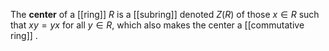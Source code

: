The **center** of a [[ring]] $R$ is a [[subring]] denoted $Z(R)$ of those $x \in R$ such that $xy=yx$ for all $y \in R$, which also makes the center a [[commutative ring]] .